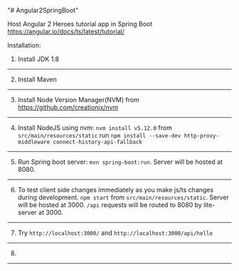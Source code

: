 "# Angular2SpringBoot" 

Host Angular 2 Heroes tutorial app in Spring Boot
https://angular.io/docs/ts/latest/tutorial/

Installation:
1. Install JDK 1.8
---
2. Install Maven
---
3. Install Node Version Manager(NVM) from https://github.com/creationix/nvm
---
4. Install NodeJS using nvm: ```nvm install v5.12.0```
from ```src/main/resources/static``` run ```npm install --save-dev http-proxy-middleware connect-history-api-fallback```
---
5. Run Spring boot server: ```mvn spring-boot:run```. Server will be hosted at 8080.
---
6. To test client side changes immediately as you make js/ts changes during development. ```npm start``` from ```src/main/resources/static```. Server will be hosted at 3000. ```/api``` requests will be routed to 8080 by lite-server at 3000.
---
7. Try ```http://localhost:3000/``` and ```http://localhost:3000/api/hello```
---
8.
---
